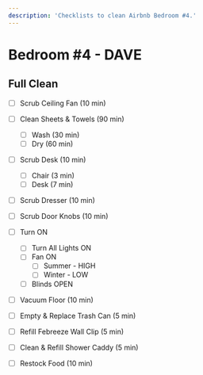 ```yaml
---
description: 'Checklists to clean Airbnb Bedroom #4.'
---
```


# Bedroom \#4 - DAVE

## Full Clean

* [ ] Scrub Ceiling Fan \(10 min\)
* [ ] Clean Sheets & Towels \(90 min\)
  * [ ] Wash \(30 min\)
  * [ ] Dry \(60 min\)
* [ ] Scrub Desk \(10 min\)
  * [ ] Chair \(3 min\)
  * [ ] Desk \(7 min\)
* [ ] Scrub Dresser \(10 min\)
* [ ] Scrub Door Knobs \(10 min\)
* [ ] Turn ON
  * [ ] Turn All Lights ON
  * [ ] Fan ON
    * [ ] Summer - HIGH
    * [ ] Winter - LOW
  * [ ] Blinds OPEN
* [ ] Vacuum Floor \(10 min\)
* [ ] Empty & Replace Trash Can \(5 min\)
* [ ] Refill Febreeze Wall Clip \(5 min\)
* [ ] Clean & Refill Shower Caddy \(5 min\)
* [ ] Restock Food \(10 min\)

